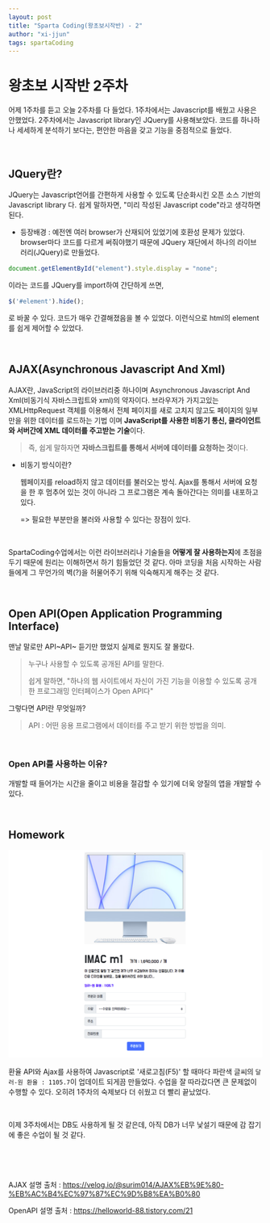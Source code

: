 ```yaml
---
layout: post
title: "Sparta Coding(왕초보시작반) - 2"
author: "xi-jjun"
tags: spartaCoding
---
```


# 왕초보 시작반 2주차

어제 1주차를 듣고 오늘 2주차를 다 들었다. 1주차에서는 Javascript를 배웠고 사용은 안했었다. 2주차에서는 Javascript library인 JQuery를 사용해보았다. 코드를 하나하나 세세하게 분석하기 보다는, 편안한 마음을 갖고 기능을 중점적으로 들었다.

<br>

## JQuery란?

JQuery는 Javascript언어를 간편하게 사용할 수 있도록 단순화시킨 오픈 소스 기반의 Javascript library 다. 쉽게 말하자면, "미리 작성된 Javascript code"라고 생각하면 된다. 

* 등장배경 : 예전엔 여러 browser가 산재되어 있었기에 호환성 문제가 있었다. browser마다 코드를 다르게 써줘야했기 때문에 JQuery 재단에서 하나의 라이브러리(JQuery)로 만들었다.

```javascript
document.getElementById("element").style.display = "none";
```

이라는 코드를 JQuery를 import하여 간단하게 쓰면,

```javascript
$('#element').hide();
```

로 바꿀 수 있다. 코드가 매우 간결해졌음을 볼 수 있었다. 이런식으로 html의 element를 쉽게 제어할 수 있었다.

<br>

## AJAX(Asynchronous Javascript And Xml)

AJAX란, JavaScript의 라이브러리중 하나이며 Asynchronous Javascript And Xml(비동기식 자바스크립트와 xml)의 약자이다. 브라우저가 가지고있는 XMLHttpRequest 객체를 이용해서 전체 페이지를 새로 고치지 않고도 페이지의 일부만을 위한 데이터를 로드하는 기법 이며 **JavaScript를 사용한 비동기 통신, 클라이언트와 서버간에 XML 데이터를 주고받는 기술**이다.

> 즉, 쉽게 말하자면 **자바스크립트를 통해서 서버에 데이터를 요청하는 것**이다.

* 비동기 방식이란?

  웹페이지를 reload하지 않고 데이터를 불러오는 방식.  Ajax를 통해서 서버에 요청을 한 후 멈추어 있는 것이 아니라 그 프로그램은 계속 돌아간다는 의미를 내포하고 있다. 

  => 필요한 부분만을 불러와 사용할 수 있다는 장점이 있다.

<br>

SpartaCoding수업에서는 이런 라이브러리나 기술들을 **어떻게 잘 사용하는지**에 초점을 두기 때문에 원리는 이해하면서 하기 힘들었던 것 같다. 아마 코딩을 처음 시작하는 사람들에게 그 무언가의 벽(?)을 허물어주기 위해 익숙해지게 해주는 것 같다.

<br>

## Open API(Open Application Programming Interface)

맨날 말로만 API~API~ 듣기만 했었지 실제로 뭔지도 잘 몰랐다. 

>누구나 사용할 수 있도록 공개된 API를 말한다.
>
>쉽게 말하면, "하나의 웹 사이트에서 자신이 가진 기능을 이용할 수 있도록 공개한 프로그래밍 인터페이스가 Open API다"

그렇다면 API란 무엇일까?

> API : 어떤 응용 프로그램에서 데이터를 주고 받기 위한 방법을 의미.

<br>

### Open API를 사용하는 이유?

개발할 때 들어가는 시간을 줄이고 비용을 절감할 수 있기에 더욱 양질의 앱을 개발할 수 있다.

<br>

## Homework

![sparta2_1](https://github.com/xi-jjun/xi-jjun.github.io/blob/master/_posts/spartaCoding/img/sparta2_1.png?raw=True)

환율 API와 Ajax를 사용하여 Javascript로 '새로고침(F5)' 할 때마다 파란색 글씨의 `달러-원 환율 : 1105.7`이 업데이트 되게끔 만들었다. 수업을 잘 따라갔다면 큰 문제없이 수행할 수 있다. 오히려 1주차의 숙제보다 더 쉬웠고 더 빨리 끝났었다. 

<br>

이제 3주차에서는 DB도 사용하게 될 것 같은데, 아직 DB가 너무 낯설기 때문에 감 잡기에 좋은 수업이 될 것 같다.

<br>

<br>

<br>

AJAX 설명 출처 : https://velog.io/@surim014/AJAX%EB%9E%80-%EB%AC%B4%EC%97%87%EC%9D%B8%EA%B0%80

OpenAPI 설명 출처 : https://helloworld-88.tistory.com/21